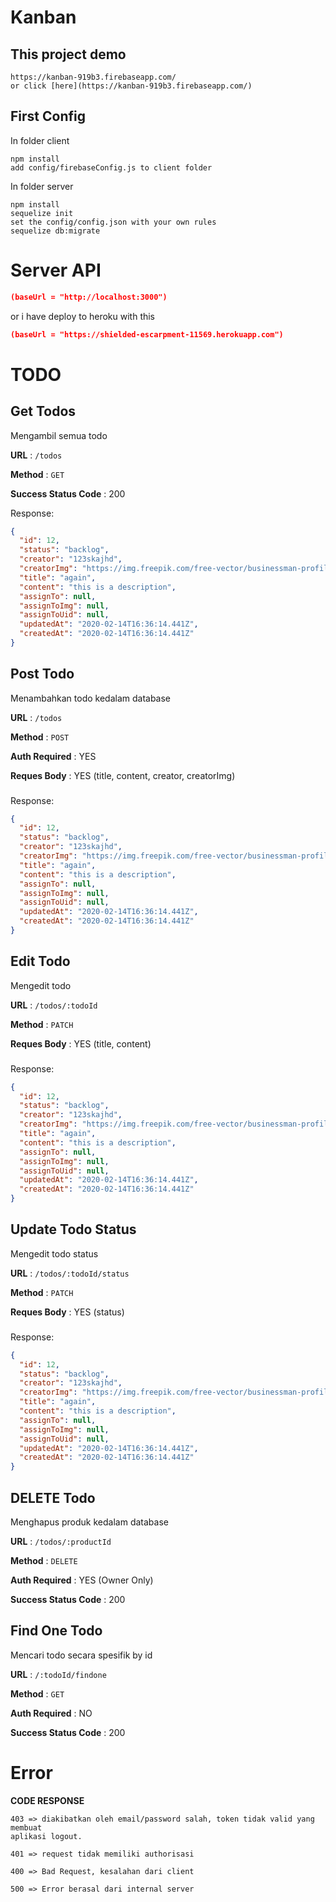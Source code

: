 # Kanban

## This project demo

```
https://kanban-919b3.firebaseapp.com/
or click [here](https://kanban-919b3.firebaseapp.com/)
```

## First Config

In folder client

```
npm install
add config/firebaseConfig.js to client folder
```

In folder server

```
npm install
sequelize init
set the config/config.json with your own rules
sequelize db:migrate
```

# Server API

```json
(baseUrl = "http://localhost:3000")
```

or i have deploy to heroku with this

```json
(baseUrl = "https://shielded-escarpment-11569.herokuapp.com")
```

# TODO

## Get Todos

Mengambil semua todo

**URL** : `/todos`

**Method** : `GET`

**Success Status Code** : 200

Response:

```json
{
  "id": 12,
  "status": "backlog",
  "creator": "123skajhd",
  "creatorImg": "https://img.freepik.com/free-vector/businessman-profile-cartoon_18591-58479.jpg?size=338&ext=jpg",
  "title": "again",
  "content": "this is a description",
  "assignTo": null,
  "assignToImg": null,
  "assignToUid": null,
  "updatedAt": "2020-02-14T16:36:14.441Z",
  "createdAt": "2020-02-14T16:36:14.441Z"
}
```

## Post Todo

Menambahkan todo kedalam database

**URL** : `/todos`

**Method** : `POST`

**Auth Required** : YES

**Reques Body** : YES (title, content, creator, creatorImg)

###

Response:

```json
{
  "id": 12,
  "status": "backlog",
  "creator": "123skajhd",
  "creatorImg": "https://img.freepik.com/free-vector/businessman-profile-cartoon_18591-58479.jpg?size=338&ext=jpg",
  "title": "again",
  "content": "this is a description",
  "assignTo": null,
  "assignToImg": null,
  "assignToUid": null,
  "updatedAt": "2020-02-14T16:36:14.441Z",
  "createdAt": "2020-02-14T16:36:14.441Z"
}
```

## Edit Todo

Mengedit todo

**URL** : `/todos/:todoId`

**Method** : `PATCH`

**Reques Body** : YES (title, content)

###

Response:

```json
{
  "id": 12,
  "status": "backlog",
  "creator": "123skajhd",
  "creatorImg": "https://img.freepik.com/free-vector/businessman-profile-cartoon_18591-58479.jpg?size=338&ext=jpg",
  "title": "again",
  "content": "this is a description",
  "assignTo": null,
  "assignToImg": null,
  "assignToUid": null,
  "updatedAt": "2020-02-14T16:36:14.441Z",
  "createdAt": "2020-02-14T16:36:14.441Z"
}
```

## Update Todo Status

Mengedit todo status

**URL** : `/todos/:todoId/status`

**Method** : `PATCH`

**Reques Body** : YES (status)

###

Response:

```json
{
  "id": 12,
  "status": "backlog",
  "creator": "123skajhd",
  "creatorImg": "https://img.freepik.com/free-vector/businessman-profile-cartoon_18591-58479.jpg?size=338&ext=jpg",
  "title": "again",
  "content": "this is a description",
  "assignTo": null,
  "assignToImg": null,
  "assignToUid": null,
  "updatedAt": "2020-02-14T16:36:14.441Z",
  "createdAt": "2020-02-14T16:36:14.441Z"
}
```

## DELETE Todo

Menghapus produk kedalam database

**URL** : `/todos/:productId`

**Method** : `DELETE`

**Auth Required** : YES (Owner Only)

**Success Status Code** : 200

## Find One Todo

Mencari todo secara spesifik by id

**URL** : `/:todoId/findone`

**Method** : `GET`

**Auth Required** : NO

**Success Status Code** : 200

#

# Error

**CODE RESPONSE**

```
403 => diakibatkan oleh email/password salah, token tidak valid yang membuat
aplikasi logout.

401 => request tidak memiliki authorisasi

400 => Bad Request, kesalahan dari client

500 => Error berasal dari internal server
```
